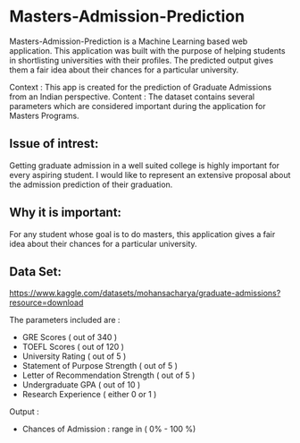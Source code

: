 # Masters-Admission-Prediction
Masters-Admission-Prediction is a Machine Learning based web application. This application was built with the purpose of helping students in shortlisting universities with their profiles. The predicted output gives them a fair idea about their chances for a particular university.

Context : This app is created for the prediction of Graduate Admissions from an Indian perspective.
Content : The dataset contains several parameters which are considered important during the application for Masters Programs.
## Issue of intrest: 
Getting graduate admission in a well suited college is highly important for every aspiring student. I would like to represent an extensive proposal about the admission prediction of their graduation. 

 ## Why it is important:
For any student whose goal is to do masters, this application gives a fair idea about their chances for a particular university.
## Data Set:
https://www.kaggle.com/datasets/mohansacharya/graduate-admissions?resource=download

The parameters included are :
- GRE Scores ( out of 340 )
- TOEFL Scores ( out of 120 )
- University Rating ( out of 5 )
- Statement of Purpose Strength ( out of 5 )
- Letter of Recommendation Strength ( out of 5 )
- Undergraduate GPA ( out of 10 )
- Research Experience ( either 0 or 1 )

Output : 
- Chances of Admission :  range in ( 0% - 100 %)
